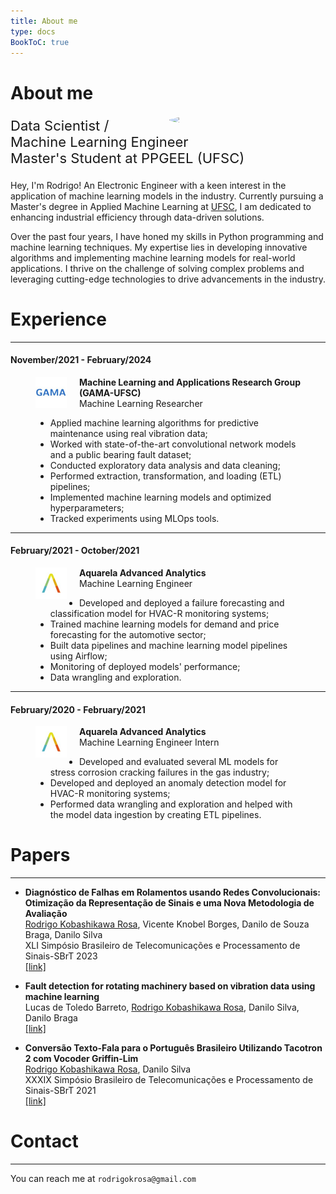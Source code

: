 ```yaml
---
title: About me
type: docs
BookToC: true
---
```


# About me

<img src="en/images/foto-perfil.jpg" style="width:250px; border-radius: 50%; float: right">

<p style="font-size: 22px">
    Data Scientist /<br> 
    Machine Learning Engineer<br>
    Master's Student at PPGEEL (UFSC)<br>
</p>

Hey, I'm Rodrigo! An Electronic Engineer with a keen interest in the application of machine learning models in the industry. Currently pursuing a Master's degree in Applied Machine Learning at [UFSC](https://ppgeel.posgrad.ufsc.br/), I am dedicated to enhancing industrial efficiency through data-driven solutions.
                        
Over the past four years, I have honed my skills in Python programming and machine learning techniques. My expertise lies in developing innovative algorithms and implementing machine learning models for real-world applications. I thrive on the challenge of solving complex problems and leveraging cutting-edge technologies to drive advancements in the industry.
            
# Experience
---
#### November/2021 - February/2024

<figure>
  <img src="images/gama.jpeg" style="float: left; margin-right: 20px; width: 50px;">
  <figcaption>
    <b>Machine Learning and Applications Research Group (GAMA-UFSC)</b><br>
    Machine Learning Researcher<br>
    <ul>
        <li>Applied machine learning algorithms for predictive maintenance using real vibration data;</li>
        <li>Worked with state-of-the-art convolutional network models and a public bearing fault dataset;</li>
        <li>Conducted exploratory data analysis and data cleaning;</li>
        <li>Performed extraction, transformation, and loading (ETL) pipelines;</li>
        <li>Implemented machine learning models and optimized hyperparameters;</li>
        <li>Tracked experiments using MLOps tools.</li>
    </ul>
  </figcaption>
</figure>

---
#### February/2021 - October/2021

<figure>
  <img src="images/aquare_la_logo.jpeg" style="float: left; margin-right: 20px; width: 50px;">
  <figcaption>
    <b>Aquarela Advanced Analytics</b><br>
    Machine Learning Engineer<br>
    <ul>
        <li>Developed and deployed a failure forecasting and classification model for HVAC-R monitoring systems;</li>
        <li>Trained machine learning models for demand and price forecasting for the automotive sector;</li>
        <li>Built data pipelines and machine learning model pipelines using Airflow;</li>
        <li>Monitoring of deployed models' performance;</li>
        <li>Data wrangling and exploration.</li>
    </ul>
  </figcaption>
</figure>

---
#### February/2020 - February/2021

<figure>
  <img src="images/aquare_la_logo.jpeg" style="float: left; margin-right: 20px; width: 50px;">
  <figcaption>
    <b>Aquarela Advanced Analytics</b><br>
    Machine Learning Engineer Intern<br>
    <ul>
        <li>Developed and evaluated several ML models for stress corrosion cracking failures in the gas industry;</li>
        <li>Developed and deployed an anomaly detection model for HVAC-R monitoring systems;</li>
        <li>Performed data wrangling and exploration and helped with the model data ingestion by creating ETL pipelines.</li>
    </ul>
  </figcaption>
</figure>


# Papers
---

- **Diagnóstico de Falhas em Rolamentos usando Redes Convolucionais: Otimização da Representação de Sinais e uma Nova Metodologia de Avaliação**\
<u>Rodrigo Kobashikawa Rosa</u>, Vicente Knobel Borges, Danilo de Souza Braga, Danilo Silva\
XLI Simpósio Brasileiro de Telecomunicações e Processamento de Sinais-SBrT 2023\
[[link]](https://biblioteca.sbrt.org.br/articlefile/4443.pdf)

- **Fault detection for rotating machinery based on vibration data using machine learning**\
Lucas de Toledo Barreto, <u>Rodrigo Kobashikawa Rosa</u>, Danilo Silva, Danilo Braga\
[[link]](https://sol.sbc.org.br/index.php/eniac/article/view/25706)

- **Conversão Texto-Fala para o Português Brasileiro Utilizando Tacotron 2 com Vocoder Griffin-Lim**\
<u>Rodrigo Kobashikawa Rosa</u>, Danilo Silva\
XXXIX Simpósio Brasileiro de Telecomunicações e Processamento de Sinais-SBrT 2021\
[[link]](https://biblioteca.sbrt.org.br/articlefile/2858.pdf)

# Contact
---
You can reach me at `rodrigokrosa@gmail.com`